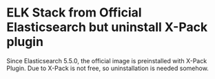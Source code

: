 # ELK Stack from Official Elasticsearch but uninstall X-Pack plugin
Since Elasticsearch 5.5.0, the official image is preinstalled with X-Pack Plugin.
Due to X-Pack is not free, so uninstallation is needed somehow.
